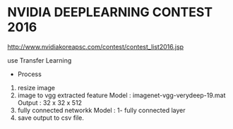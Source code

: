# NVIDIA DEEPLEARNING CONTEST 2016

http://www.nvidiakoreapsc.com/contest/contest_list2016.jsp

use Transfer Learning

* Process
1. resize image
2. image to vgg extracted feature
  Model : imagenet-vgg-verydeep-19.mat
  Output : 32 x 32 x 512
3. fully connected networkk
  Model : 1- fully connected layer
4. save output to csv file.

